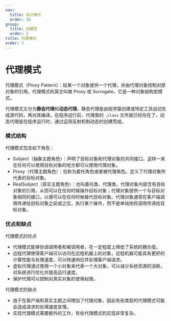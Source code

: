 ```yaml
---
nav:
  title: 设计模式
  order: 10
group:
  title: 创建型
  order: 2
title: 代理模式
order: 3
---
```


# 代理模式

代理模式（Proxy Pattern）：给某一个对象提供一个代理，并由代理对象控制对原对象的引用。代理模式的英文叫做 Proxy 或 Surrogate，它是一种对象结构型模式。

代理模式又分为**静态代理**和**动态代理**。静态代理是由程序猿创建或特定工具自动生成源代码，再对其编译。在程序运行前，代理类的 `.class` 文件就已经存在了。动态代理是在程序运行时，通过运用反射机制动态的创建而成。

### 模式结构

代理模式包含如下角色：

- Subject（抽象主题角色）：声明了目标对象和代理对象的共同接口，这样一来在任何可以使用目标对象的地方都可以使用代理对象。
- Proxy（代理主题角色）：也称为委托角色或者被代理角色。定义了代理对象所代表的目标对象。
- RealSubject（真实主题角色）：也叫委托类、代理类。代理对象内部含有目标对象的引用，从而可以在任何时候操作目标对象；代理对象提供一个与目标对象相同的接口，以便可以在任何时候替代目标对象。代理对象通常在客户端调用传递给目标对象之前或之后，执行某个操作，而不是单纯地将调用传递给目标对象。

### 优点和缺点

代理模式的优点

- 代理模式能够协调调用者和被调用者，在一定程度上降低了系统的耦合度。
- 远程代理使得客户端可以访问在远程机器上的对象，远程机器可能具有更好的计算性能与处理速度，可以快速响应并处理客户端请求。
- 虚拟代理通过使用一个小对象来代表一个大对象，可以减少系统资源的消耗，对系统进行优化并提高运行速度。
- 保护代理可以控制对真实对象的使用权限。

代理模式的缺点

- 由于在客户端和真实主题之间增加了代理对象，因此有些类型的代理模式可能会造成请求的处理速度变慢。
- 实现代理模式需要额外的工作，有些代理模式的实现非常复杂。
